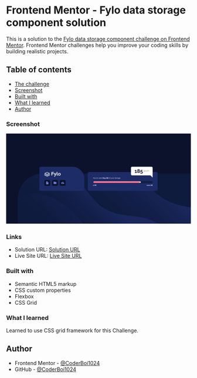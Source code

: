 # Frontend Mentor - Fylo data storage component solution

This is a solution to the [Fylo data storage component challenge on Frontend Mentor](https://www.frontendmentor.io/challenges/fylo-data-storage-component-1dZPRbV5n). Frontend Mentor challenges help you improve your coding skills by building realistic projects.  

## Table of contents

- [The challenge](#the-challenge)
- [Screenshot](#screenshot)
- [Built with](#built-with)
- [What I learned](#what-i-learned)
- [Author](#author)

### Screenshot

![](./design/DesktopScreenshot.jpg)

### Links

- Solution URL: [Solution URL](https://github.com/CodingLife1024/testimonials-grid-section)
- Live Site URL: [Live Site URL](https://codinglife1024.github.io/testimonials-grid-section/)

### Built with

- Semantic HTML5 markup
- CSS custom properties
- Flexbox
- CSS Grid

### What I learned

Learned to use CSS grid framework for this Challenge.

## Author

- Frontend Mentor - [@CoderBoi1024](https://www.frontendmentor.io/profile/CoderBoi1024)
- GitHub - [@CoderBoi1024](https://github.com/CoderBoi1024)